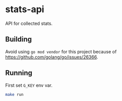 # stats-api

API for collected stats. 

## Building

Avoid using `go mod vendor` for this project because of https://github.com/golang/go/issues/26366.

## Running

First set `G_KEY` env var.

```sh
make run
```
